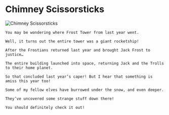 # Chimney Scissorsticks

![Chimney Scissorsticks](/img/castleapproach/chimneyscissorsticks.png)

```
You may be wondering where Frost Tower from last year went.

Well, it turns out the entire tower was a giant rocketship!

After the Frostians returned last year and brought Jack Frost to justice…

The entire building launched into space, returning Jack and the Trolls to their home planet.

So that concluded last year’s caper! But I hear that something is amiss this year too!

Some of my fellow elves have burrowed under the snow, and even deeper.

They’ve uncovered some strange stuff down there!

You should definitely check it out!
```